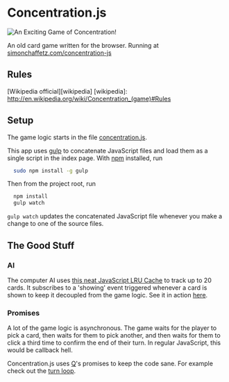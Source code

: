# Concentration.js

![An Exciting Game of Concentration!](http://academicadvancement.org/wp-content/uploads/2013/08/card-games.jpg)

An old card game written for the browser.
Running at [simonchaffetz.com/concentration-js][live demo]

[live demo]: http://www.simonchaffetz.com/concentration-js

## Rules

[Wikipedia official][wikipedia]
[wikipedia]: http://en.wikipedia.org/wiki/Concentration_(game)#Rules

## Setup

The game logic starts in the file [concentration.js][concentration.js].

[concentration.js]: js/dev/concentration.js

This app uses [gulp][gulp] to concatenate JavaScript files and load them as a
single script in the index page. With [npm][npm] installed, run

```bash
  sudo npm install -g gulp
```

Then from the project root, run


```bash
  npm install
  gulp watch
```

`gulp watch` updates the concatenated JavaScript file whenever you make a change
to one of the source files.

[gulp]: http://gulpjs.com/
[npm]: https://www.npmjs.com/

## The Good Stuff

### AI

The computer AI uses [this neat JavaScript LRU Cache][lru cache] to track up to 20 cards. It subscribes to a 'showing' event triggered whenever a card is shown to keep it decoupled from the game logic. See it in action [here][watch cards].

[lru cache]: https://github.com/rsms/js-lru
[watch cards]: https://github.com/7imon7ays/concentration-js/blob/master/js/dev/computer_player.js#L39

### Promises

A lot of the game logic is asynchronous. The game waits for the player to pick a
card, then waits for them to pick another, and then waits for them to click a
third time to confirm the end of their turn. In regular JavaScript, this would
be callback hell.

Concentration.js uses [Q][q]'s promises to keep the code sane. For example check out the [turn loop][turn loop].

[q]: https://github.com/kriskowal/q
[turn loop]: js/dev/concentration.js#L71


